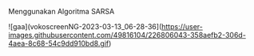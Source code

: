 Menggunakan Algoritma SARSA 

![gaa](vokoscreenNG-2023-03-13_06-28-36](https://user-images.githubusercontent.com/49816104/226806043-358aefb2-306d-4aea-8c68-54c9dd910bd8.gif)
